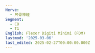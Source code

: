 ```yaml
---
Nerve:
  - 尺骨神経
Segment:
  - C8
  - T1
English: Flexor Digiti Minimi (FDM)
lastmod: '2025-03-06'
last_edited: 2025-02-27T00:00:00.000Z
---
```



